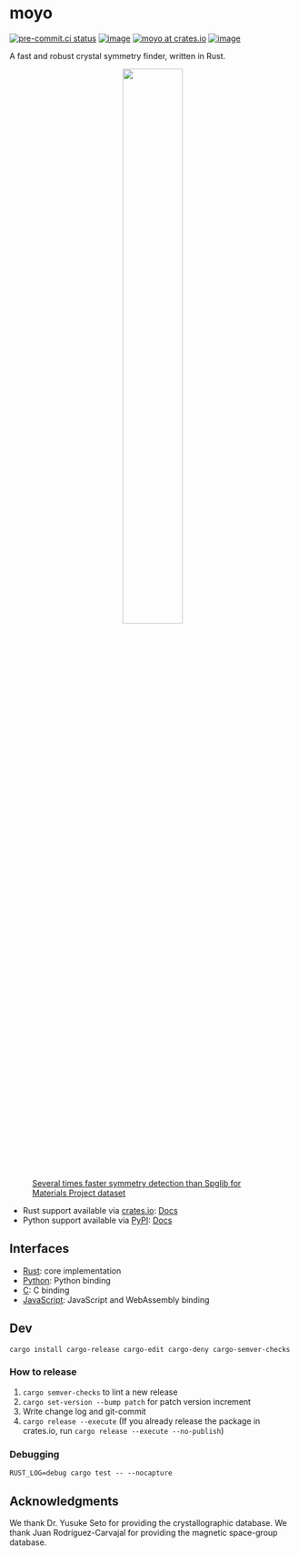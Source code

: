 # moyo

[![pre-commit.ci status](https://results.pre-commit.ci/badge/github/spglib/moyo/main.svg)](https://results.pre-commit.ci/latest/github/spglib/moyo/main)
[![image](https://img.shields.io/pypi/l/moyopy.svg)](https://pypi.python.org/pypi/moyopy)
[![moyo at crates.io](https://img.shields.io/crates/v/moyo.svg)](https://img.shields.io/crates/v/moyo)
[![image](https://img.shields.io/pypi/v/moyopy.svg)](https://pypi.python.org/pypi/moyopy)

A fast and robust crystal symmetry finder, written in Rust.

<figure>
    <div style="text-align: center">
        <img src="bench/mp/mp.png" width=50%>
    </div>
    <figcaption><a href="bench/mp/analysis.ipynb">Several times faster symmetry detection than Spglib for Materials Project dataset</a></figcaption>
</figure>

- Rust support available via [crates.io](https://crates.io/crates/moyo): [Docs](https://docs.rs/moyo/latest/moyo/)
- Python support available via [PyPI](https://pypi.org/project/moyopy/): [Docs](https://spglib.github.io/moyo/python/)

## Interfaces

- [Rust](moyo/README.md): core implementation
- [Python](moyopy/README.md): Python binding
- [C](moyoc/README.md): C binding
- [JavaScript](moyo-wasm/README.md): JavaScript and WebAssembly binding

## Dev

```shell
cargo install cargo-release cargo-edit cargo-deny cargo-semver-checks
```

### How to release

1. `cargo semver-checks` to lint a new release
1. `cargo set-version --bump patch` for patch version increment
1. Write change log and git-commit
1. `cargo release --execute` (If you already release the package in crates.io, run `cargo release --execute --no-publish`)

### Debugging

```shell
RUST_LOG=debug cargo test -- --nocapture
```

## Acknowledgments

We thank Dr. Yusuke Seto for providing the crystallographic database.
We thank Juan Rodríguez-Carvajal for providing the magnetic space-group database.
